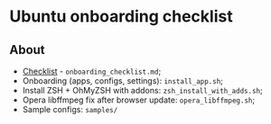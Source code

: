 # Ubuntu onboarding checklist

## About
* [Checklist](./onboarding_checklist.md) - `onboarding_checklist.md`;
* Onboarding (apps, configs, settings): `install_app.sh`;
* Install ZSH + OhMyZSH with addons: `zsh_install_with_adds.sh`;
* Opera libffmpeg fix after browser update: `opera_libffmpeg.sh`;
* Sample configs: `samples/`
